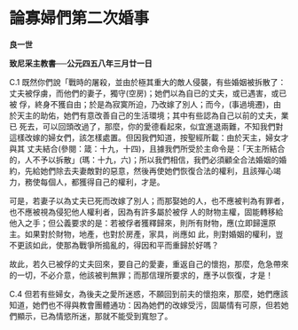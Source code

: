 # 論寡婦們第二次婚事


**良一世**

**致尼采主教書──公元四五八年三月廿一日**





C.1 
既然你們說「戰時的屠殺，並由於極其重大的敵人侵襲，有些婚姻被拆散了：丈夫被俘虜，而他們的妻子，獨守(空房)；她們以為自已的丈夫，或已遇害，或已被
俘，終身不獲自由；於是為寂寞所迫，乃改嫁了別人；而今，(事過境遷)，由於天主的助佑，她們有意改善自己的生活環境；其中有些認為自己以前的丈夫，業已
死去，可以回頭改過了，那麼，你的愛德看起來，似宜進退兩難，不知我們對這樣改嫁的婦女們，該怎樣處置。但因我們知道，按聖經所載：由於天主，婦女才與其
丈夫結合(參閱：箴：十九，十四)，且據我們所受於主命令是：「天主所結合的，人不予以拆散」(瑪：十九，六)；所以我們相信，我們必須顧全合法婚姻的婚
約，先給她們除去夫妻敵對的惡意，然後再使她們恢復合法的權利，且該殫心竭力，務使每個人，都獲得自己的權利，才是。

可是，若妻子以為丈夫已死而改嫁了別人；而那娶她的人，也不應被判為有罪者，也不應被視為侵犯他人權利者，因為有許多屬於被俘
人的財物主權，固能轉移給他入之手；但公義要求的是：若被俘者獲釋歸來，則所有財物，應(立即歸還原主。如果對於財物，地產，也對於房產，家具，尚應如
此，則對婚姻的權利，豈不更該如此，使那為戰爭所搗亂的，得因和平而重歸於好嗎？

故此，若久已被俘的丈夫回來，要自己的愛妻，重返自己的懷抱，那麼，危急帶來的一切，不必介意，他該被判無罪；而那信理所要求的，應予以恢復，才是！

C.4 但若有些婦女，為後夫之愛所迷惑，不願回到前夫的懷抱來，那麼，她們應該知道，她們也不得與教會團體通功：因為她們的改嫁受污，固屬情有可原，但若她們顯示，已為情慾所迷，那就不能受到寬恕了。

